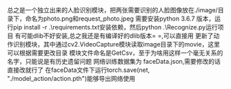 总之是一个独立出来的人脸识别模块，把两张需要识别的人脸图像放在./image/目录下，命名为photo.png和request_photo.jpeg
需要安装python 3.6.7 版本，运行pip install -r .\requirements.txt安装依赖，然后python .\Recognize.py运行项目
有可能dlib不好安装,总之我还是有编译好的dlib版本= =,可以直接用
更新了动作识别模块，其中通过cv2.VideoCapture模块读取image目录下的movie，这里可以根据需要更改目录
模块文件命名是GetCsv，至于为啥用这样一个毫无关系的名字，只能说是有历史遗留问题
网络训练数据集为 faceData.json,需要修改的话直接改就行了
在faceData文件下运行torch.save(net, "./model_action/action.pth")能够导出网络使用
